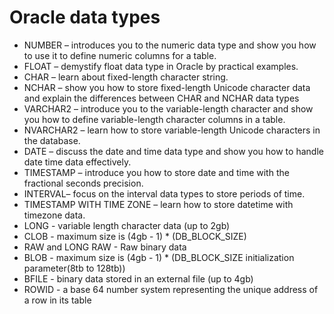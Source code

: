 # Oracle data types

- NUMBER – introduces you to the numeric data type and show you how to use it to define numeric columns for a table.
- FLOAT – demystify float data type in Oracle by practical examples.
- CHAR – learn about fixed-length character string.
- NCHAR – show you how to store fixed-length Unicode character data and explain the differences between CHAR and NCHAR data types
- VARCHAR2 – introduce you to the variable-length character and show you how to define variable-length character columns in a table.
- NVARCHAR2 – learn how to store variable-length Unicode characters in the database.
- DATE – discuss the date and time data type and show you how to handle date time data effectively.
- TIMESTAMP – introduce you how to store date and time with the fractional seconds precision.
- INTERVAL– focus on the interval data types to store periods of time.
- TIMESTAMP WITH TIME ZONE – learn how to store datetime with timezone data.
- LONG - variable length character data (up to 2gb)
- CLOB - maximum size is (4gb - 1) \* (DB_BLOCK_SIZE)
- RAW and LONG RAW - Raw binary data
- BLOB - maximum size is (4gb - 1) \* (DB_BLOCK_SIZE initialization parameter(8tb to 128tb))
- BFILE - binary data stored in an external file (up to 4gb)
- ROWID - a base 64 number system representing the unique address of a row in its table
